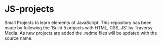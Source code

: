 # JS-projects
Small Projects to learn elements of JavaScript. This repository has been made by following the 'Build 5 projects with HTML, CSS, JS' by Traversy Media. As new projects are added the .redme files will be updated with the source name.
